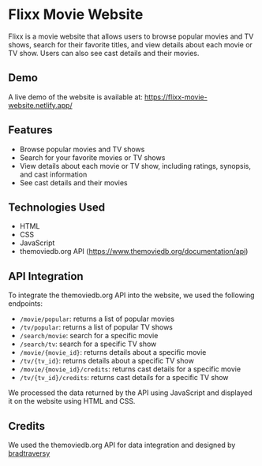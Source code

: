 # Flixx Movie Website

Flixx is a movie website that allows users to browse popular movies and TV shows, search for their favorite titles, and view details about each movie or TV show. Users can also see cast details and their movies.

## Demo

A live demo of the website is available at: https://flixx-movie-website.netlify.app/

## Features

- Browse popular movies and TV shows
- Search for your favorite movies or TV shows
- View details about each movie or TV show, including ratings, synopsis, and cast information
- See cast details and their movies

## Technologies Used

- HTML
- CSS
- JavaScript
- themoviedb.org API (https://www.themoviedb.org/documentation/api)

## API Integration

To integrate the themoviedb.org API into the website, we used the following endpoints:

- `/movie/popular`: returns a list of popular movies
- `/tv/popular`: returns a list of popular TV shows
- `/search/movie`: search for a specific movie
- `/search/tv`: search for a specific TV show
- `/movie/{movie_id}`: returns details about a specific movie
- `/tv/{tv_id}`: returns details about a specific TV show
- `/movie/{movie_id}/credits`: returns cast details for a specific movie
- `/tv/{tv_id}/credits`: returns cast details for a specific TV show

We processed the data returned by the API using JavaScript and displayed it on the website using HTML and CSS.




## Credits

We used the themoviedb.org API for data integration and designed by [bradtraversy](traversymedia.com)
